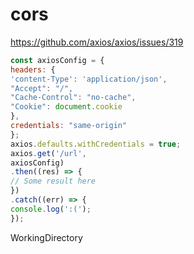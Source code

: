 # cors



https://github.com/axios/axios/issues/319

```javascript
const axiosConfig = {
headers: {
'content-Type': 'application/json',
"Accept": "/",
"Cache-Control": "no-cache",
"Cookie": document.cookie
},
credentials: "same-origin"
};
axios.defaults.withCredentials = true;
axios.get('/url',
axiosConfig)
.then((res) => {
// Some result here
})
.catch((err) => {
console.log(':(');
});
```




WorkingDirectory



